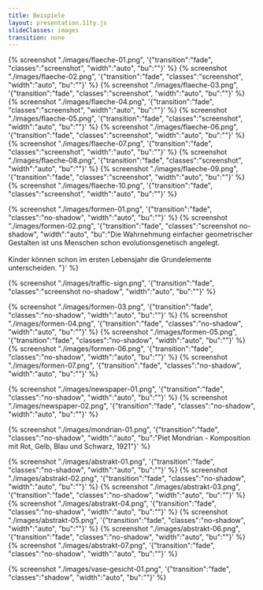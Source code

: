 ```yaml
---
title: Beispiele
layout: presentation.11ty.js
slideClasses: images
transition: none
---
```


{% screenshot "./images/flaeche-01.png", '{"transition":"fade", "classes":"screenshot", "width":"auto", "bu":""}' %}
{% screenshot "./images/flaeche-02.png", '{"transition":"fade", "classes":"screenshot", "width":"auto", "bu":""}' %}
{% screenshot "./images/flaeche-03.png", '{"transition":"fade", "classes":"screenshot", "width":"auto", "bu":""}' %}
{% screenshot "./images/flaeche-04.png", '{"transition":"fade", "classes":"screenshot", "width":"auto", "bu":""}' %}
{% screenshot "./images/flaeche-05.png", '{"transition":"fade", "classes":"screenshot", "width":"auto", "bu":""}' %}
{% screenshot "./images/flaeche-06.png", '{"transition":"fade", "classes":"screenshot", "width":"auto", "bu":""}' %}
{% screenshot "./images/flaeche-07.png", '{"transition":"fade", "classes":"screenshot", "width":"auto", "bu":""}' %}
{% screenshot "./images/flaeche-08.png", '{"transition":"fade", "classes":"screenshot", "width":"auto", "bu":""}' %}
{% screenshot "./images/flaeche-09.png", '{"transition":"fade", "classes":"screenshot", "width":"auto", "bu":""}' %}
{% screenshot "./images/flaeche-10.png", '{"transition":"fade", "classes":"screenshot", "width":"auto", "bu":""}' %}


{% screenshot "./images/formen-01.png", '{"transition":"fade", "classes":"no-shadow", "width":"auto", "bu":""}' %}
{% screenshot "./images/formen-02.png", '{"transition":"fade", "classes":"screenshot no-shadow", "width":"auto", "bu":"Die Wahrnehmung einfacher geometrischer Gestalten ist uns Menschen schon evolutionsgenetisch angelegt. <br><br>Kinder können schon im ersten Lebensjahr die Grundelemente unterscheiden. "}' %}

{% screenshot "./images/traffic-sign.png", '{"transition":"fade", "classes":"screenshot no-shadow", "width":"auto", "bu":""}' %}

{% screenshot "./images/formen-03.png", '{"transition":"fade", "classes":"no-shadow", "width":"auto", "bu":""}' %}
{% screenshot "./images/formen-04.png", '{"transition":"fade", "classes":"no-shadow", "width":"auto", "bu":""}' %}
{% screenshot "./images/formen-05.png", '{"transition":"fade", "classes":"no-shadow", "width":"auto", "bu":""}' %}
{% screenshot "./images/formen-06.png", '{"transition":"fade", "classes":"no-shadow", "width":"auto", "bu":""}' %}
{% screenshot "./images/formen-07.png", '{"transition":"fade", "classes":"no-shadow", "width":"auto", "bu":""}' %}

{% screenshot "./images/newspaper-01.png", '{"transition":"fade", "classes":"no-shadow", "width":"auto", "bu":""}' %}
{% screenshot "./images/newspaper-02.png", '{"transition":"fade", "classes":"no-shadow", "width":"auto", "bu":""}' %}

{% screenshot "./images/mondrian-01.png", '{"transition":"fade", "classes":"no-shadow", "width":"auto", "bu":"Piet Mondrian - Komposition mit Rot, Gelb, Blau und Schwarz, 1921"}' %}

{% screenshot "./images/abstrakt-01.png", '{"transition":"fade", "classes":"no-shadow", "width":"auto", "bu":""}' %}
{% screenshot "./images/abstrakt-02.png", '{"transition":"fade", "classes":"no-shadow", "width":"auto", "bu":""}' %}
{% screenshot "./images/abstrakt-03.png", '{"transition":"fade", "classes":"no-shadow", "width":"auto", "bu":""}' %}
{% screenshot "./images/abstrakt-04.png", '{"transition":"fade", "classes":"no-shadow", "width":"auto", "bu":""}' %}
{% screenshot "./images/abstrakt-05.png", '{"transition":"fade", "classes":"no-shadow", "width":"auto", "bu":""}' %}
{% screenshot "./images/abstrakt-06.png", '{"transition":"fade", "classes":"no-shadow", "width":"auto", "bu":""}' %}
{% screenshot "./images/abstrakt-07.png", '{"transition":"fade", "classes":"no-shadow", "width":"auto", "bu":""}' %}


{% screenshot "./images/vase-gesicht-01.png", '{"transition":"fade", "classes":"shadow", "width":"auto", "bu":""}' %}
